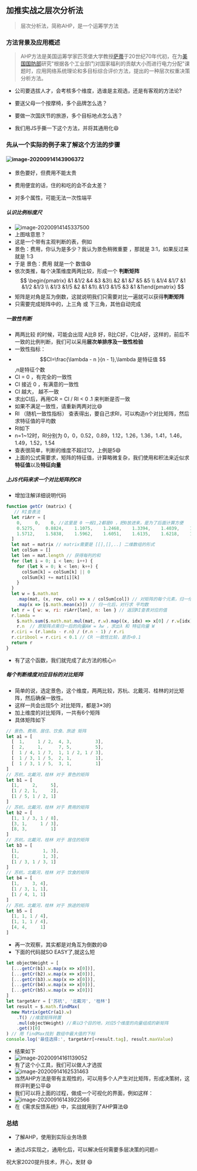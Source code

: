 ## 加推实战之层次分析法

> 层次分析法，简称AHP，是一个运筹学方法

### 方法背景及应用概述

> AHP方法是美国运筹学家匹茨堡大学教授[萨蒂](https://baike.baidu.com/item/萨蒂/5389356)于20世纪70年代初，在为[美国国防部](https://baike.baidu.com/item/美国国防部)研究"根据各个工业部门对国家福利的贡献大小而进行电力分配"课题时，应用网络系统理论和多目标综合评价方法，提出的一种层次权重决策分析方法。

* 公司要选拔人才，会考核多个维度，选谁是主观选，还是有客观的方法论?
* 要送父母一个按摩椅，多个品牌怎么选？
* 要做一次国庆节的旅游，多个目标地点怎么选？

* 我们用JS手撕一下这个方法，并将其通用化😄

  

### 先从一个实际的例子来了解这个方法的步骤

#### ![image-20200914143906372](ahp01.png)



* 景色要好，但费用不能太贵

* 费用便宜的话，住的和吃的会不会太差？

* 对多个属性，可能无法一次性端平

##### 认识比例标度尺

* ![image-20200914145337500](ahp02.png)
* 上图啥意思？
* 这是一个带有主观判断的表，例如
* 景色：费用，你认为是多少？我认为景色稍微重要 ，那就是 3:1，如果反过来 就是 1:3
* 于是 景色：费用 就是一个 数值😄
* 依次类推，每个决策维度两两比较，形成一个 **判断矩阵**
$$
\begin{pmatrix} &1 &1/2 &4 &3 &3\\ &2 &1 &7 &5 &5 \\ &1/4 &1/7 &1 &1/2 &1/3 \\ &1/3 &1/5 &2 &1 &1\\ &1/3 &1/5 &3 &1 &1\end{pmatrix}
$$
* 矩阵是对角是互为倒数，这就说明我们只需要对比一遍就可以获得**判断矩阵**
* 只需要完成矩阵中的，上三角 或 下三角，其他自动完成

##### 一致性判断

* 两两比较 的时候，可能会出现 A比B 好，B比C好，C比A好，这样的，前后不一致的比例判断，我们可以采用**层次单排序及一致性检验**
* 一致性指标：
* $$CI=\frac{\lambda - n }{n - 1},\lambda 是特征值 $$ ,n是特征个数
* CI = 0 ，有完全的一致性
* CI 接近 0 ，有满意的一致性
* CI 越大， 越不一致
* 求出CI后，再用CR = CI / RI < 0 .1 来判断是否一致
* 如果不满足一致性，请重新两两对比😄
* RI （随机一致性指标） 查表得出，要自己求RI，可以构造n个对比矩阵，然后求特征值的平均数
* RI如下
* n=1~12时，RI分别为 0，0，0.52，0.89，1.12，1.26，1.36，1.41，1.46，1.49，1.52，1.54
* 查表很简单，判断的维度不超过12，上例是5😄
* 上面的公式需要求，矩阵的特征值，计算略微复杂，我们使用和积法来近似求**特征值**以及**特征向量**

##### 上JS代码来求一个对比矩阵的CR

* 增加注解详细说明代码

```javascript
function getCr (matrix) {
   // RI查表法
  let riArr = [
    0,     0,    0, //这里是 0 一般1,2都是0 ，把0放进来，是为了后面计算方便
    0.5275,    0.8824,    1.1075,    1.2468,    1.3394,    1.4039,    1.4511,    1.4863,    1.5135,    1.5363,    1.5541,
    1.5712,    1.5838,    1.5962,    1.6051,    1.6135,    1.6218,    1.6287,    1.635,    1.6404,    1.6456
  ]
  let mat = matrix // matrix需要是 [[],[],..] 二维数组的形式
  let colSum = []
  let len = mat.length // 获得每列的和
  for (let i = 0; i < len; i++) {
    for (let k = 0; k < len; k++) {
      colSum[k] = colSum[k] || 0
      colSum[k] += mat[i][k]
    }
  }
  let w = $.math.mat
    .map(mat, (x, row, col) => x / colSum[col]) // 对矩阵的每个元素，归一化，即除以本列的列和
    .map(x => [$.math.mean(x)]) // 归一化后，对行求 平均数
  let r = { w: w, ri: riArr[len], n: len } // 返回RI查表对应的值
  r.lamda =
    $.math.sum($.math.mat.mul(mat, r.w).map((x, idx) => x[0] / r.w[idx][0])) /
    r.n  // 原矩阵点乘归一后的向量AW = λw ，求出λ 和 特征向量 W
  r.ciri = (r.lamda - r.n) / (r.n - 1) / r.ri
  r.ciribool = r.ciri < 0.1 // CR 一致性比较，是否<0.1
  return r
}
```

* 有了这个函数，我们就完成了此方法的核心🔥

##### 每个判断维度对应目标的对比矩阵

* 简单的说，选定景色，这个维度，两两比较，苏杭、北戴河、桂林的对比矩阵，然后确保一致性。
* 这样一共会出现5个 对比矩阵，都是3*3的
* 加上维度的对比矩阵，一共有6个矩阵
* 具体矩阵如下

```javascript
// 景色、费用、居住、饮食、旅途 矩阵
let a1 = [
  [  1,     1 / 2,  4, 3,         3],
  [  2,     1,      7, 5,         5],
  [  1 / 4, 1 / 7,  1, 1 / 2, 1 / 3],
  [  1 / 3, 1 / 5,  2, 1,         1],
  [  1 / 3, 1 / 5,  3, 1,         1]
]
// 苏杭，北戴河，桂林 对于 景色的矩阵
let b1 = [
  [1,     2,     5],
  [1 / 2, 1,     2],
  [1 / 5, 1 / 2, 1]
]
// 苏杭，北戴河，桂林 对于 费用的矩阵
let b2 = [
  [1, 1 / 3, 1 / 8],
  [3, 1,     1 / 3],
  [8, 3,         1]
]
// 苏杭，北戴河，桂林 对于 居住的矩阵
let b3 = [
  [1,         1, 3],
  [1,         1, 3],
  [1 / 3, 1 / 3, 1]
]
// 苏杭，北戴河，桂林 对于 饮食的矩阵
let b4 = [
  [1,     3, 4],
  [1 / 3, 1, 1],
  [1 / 4, 1, 1]
]
// 苏杭，北戴河，桂林 对于 旅途的矩阵
let b5 = [
  [1, 1, 1 / 4],
  [1, 1, 1 / 4],
  [4, 4,     1]
]
```

* 再一次观察，其实都是对角互为倒数的😄
* 下面的代码就SO EASY了,就这么短

```js
let objectWeight = [
  [...getCr(b1).w.map(x => x[0])],
  [...getCr(b2).w.map(x => x[0])],
  [...getCr(b3).w.map(x => x[0])],
  [...getCr(b4).w.map(x => x[0])],
  [...getCr(b5).w.map(x => x[0])]
]
let targetArr = ['苏杭', '北戴河', '桂林']
let result = $.math.findMax(
  new Matrix(getCr(a1).w) 
    .T() //维度矩阵转置
    .mul(objectWeight) //乘以3个目的地，对应5个维度的向量组成的新矩阵
    .get()[0] 
) // 用 findMax找到 数组中最大值的下标
console.log('最佳选择:', targetArr[+result.tag], result.maxValue)
```

* 结果如下
* ![image-20200914161139052](ahp03.png)
* 有了这个小工具，我们可以做人才选拔
* ![image-20200914162531463](ahp04.png)
* 当然AHP方法是带有主观性的，可以用多个人产生对比矩阵，形成决策树，这样评判更公平😄
* 我们可以将上面的过程，做成一个可视化的界面，例如这样：
* ![image-20200916143922566](ahp05.png)
* 在《需求反馈系统》中，实战就用到了AHP算法😄

### 总结

* 了解AHP，使用到实际业务场景

* 通过JS实现之，通用化后，可以解决任何需要多层决策的问题🔥




祝大家2020提升技术，开心，发财 😄